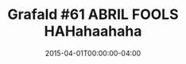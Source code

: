 ---
title: "Grafald #61 ABRIL FOOLS HAHahaahaha"
type: "image"
date: 2015-04-01T00:00:00-04:00
draft: false
categories: ["Projects"]
image_path: "../img/2015/61.png"
alt_text: ""
is_subpage: true
---